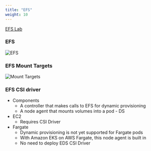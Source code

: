 ```yaml
---
title: "EFS"
weight: 10
---
```


[EFS Lab](https://www.eksworkshop.com/beginner/190_efs/)

### EFS

![EFS](https://docs.aws.amazon.com/efs/latest/ug/images/efs-ec2-how-it-works-Regional.png)

### EFS Mount Targets

![Mount Targets](/images/efs-mount-target.png)

### EFS CSI driver

* Components
  * A controller that makes calls to EFS for dynamic provisioning
  * A node agent that mounts volumes into a pod - DS
* EC2
  * Requires CSI Driver
* Fargate
  * Dynamic provisioning is not yet supported for Fargate pods
  * With Amazon EKS on AWS Fargate, this node agent is built in
  * No need to deploy EDS CSI Driver
